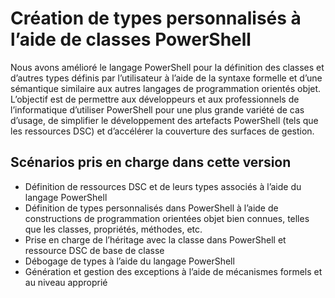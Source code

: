 # Création de types personnalisés à l’aide de classes PowerShell

Nous avons amélioré le langage PowerShell pour la définition des classes et d’autres types définis par l’utilisateur à l’aide de la syntaxe formelle et d’une sémantique similaire aux autres langages de programmation orientés objet. L’objectif est de permettre aux développeurs et aux professionnels de l’informatique d’utiliser PowerShell pour une plus grande variété de cas d’usage, de simplifier le développement des artefacts PowerShell (tels que les ressources DSC) et d’accélérer la couverture des surfaces de gestion.

## Scénarios pris en charge dans cette version

-   Définition de ressources DSC et de leurs types associés à l’aide du langage PowerShell
-   Définition de types personnalisés dans PowerShell à l’aide de constructions de programmation orientées objet bien connues, telles que les classes, propriétés, méthodes, etc.
-   Prise en charge de l’héritage avec la classe dans PowerShell et ressource DSC de base de classe
-   Débogage de types à l’aide du langage PowerShell
-   Génération et gestion des exceptions à l’aide de mécanismes formels et au niveau approprié<!--HONumber=Mar16_HO2-->
